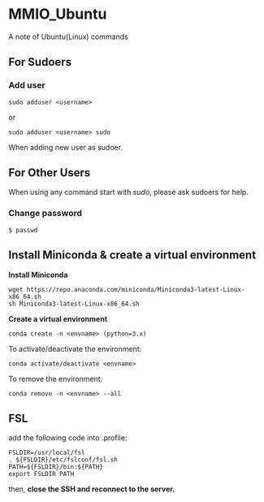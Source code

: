 # MMIO_Ubuntu
A note of Ubuntu(Linux) commands

## For Sudoers
### Add user
```
sudo adduser <username>
```
or
```
sudo adduser <username> sudo
```
When adding new user as sudoer.

## For Other Users
When using any command start with _sudo_, please ask sudoers for help.
### Change password
```
$ passwd
```
## Install Miniconda & create a virtual environment
**Install Miniconda**
```
wget https://repo.anaconda.com/miniconda/Miniconda3-latest-Linux-x86_64.sh
sh Miniconda3-latest-Linux-x86_64.sh
```
**Create a virtual environment**
```
conda create -n <envname> (python=3.x)
```
To activate/deactivate the environment:
```
conda activate/deactivate <envname>
```
To remove the environment:
```
conda remove -n <envname> --all
```
## FSL
add the following code into .profile:
```
FSLDIR=/usr/local/fsl
. ${FSLDIR}/etc/fslconf/fsl.sh
PATH=${FSLDIR}/bin:${PATH}
export FSLDIR PATH
```
then, **close the SSH and reconnect to the server.**
